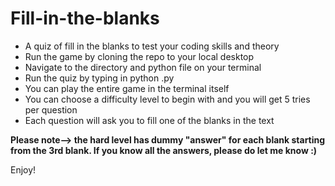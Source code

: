 # Fill-in-the-blanks
- A quiz of fill in the blanks to test your coding skills and theory
- Run the game by cloning the repo to your local desktop
- Navigate to the directory and python file on your terminal 
- Run the quiz by typing in python <filename>.py
- You can play the entire game in the terminal itself 
- You can choose a difficulty level to begin with and you will get 5 tries per question 
- Each question will ask you to fill one of the blanks in the text 

**Please note--> the hard level has dummy "answer" for each blank starting from the 3rd blank. If you know all the answers, please do let me know :)**

Enjoy!


